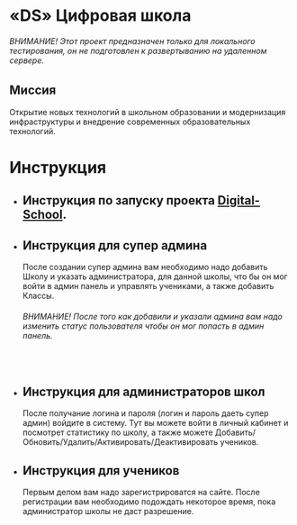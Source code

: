 # «DS» Цифровая школа

###### ВНИМАНИЕ! Этот проект предназначен только для локального тестирования, он не подготовлен к развертыванию на удаленном сервере.

## Миссия
Открытие новых технологий в школьном образовании и модернизация инфраструктуры и внедрение современных образовательных технологий.

# Инструкция

- ## Инструкция по запуску проекта [Digital-School](https://github.com/WayupKG/Digital-School/tree/master/doc).

- ## Инструкция для супер админа
  После создании супер админа вам необходимо надо добавить Школу и указать администратора, для данной школы, что бы он мог войти в админ панель и управлять учениками, а также добавить Классы.
  ###### ВНИМАНИЕ! После того как добавили и указали админа вам надо изменить статус пользователя чтобы он мог попасть в админ панель.
  <br>
  
- ## Инструкция для администраторов школ
  После получание логина и пароля (логин и пароль даеть супер админ) войдите в систему. Тут вы можете войти в личный кабинет и посмотрет статистику по школу, а также можете Добавить/Обновить/Удалить/Активировать/Деактивировать учеников.
  

- ## Инструкция для учеников
  Первым делом вам надо зарегистрироватся на сайте. После регистрации вам необходимо подождать некоторое время, пока администратор школы не даст разрешение. 
